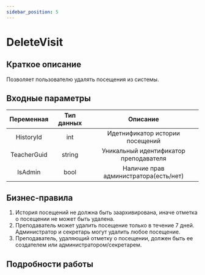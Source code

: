 ```yaml
---
sidebar_position: 5
---
```


# DeleteVisit

## Краткое описание
Позволяет пользователю удалять посещения из системы.
## Входные параметры
Переменная | Тип данных | Описание
:---------:|:----------:|:--------:
HistoryId  |int         |Идетнификатор истории посещений
TeacherGuid|string      |Уникальный идентификатор преподавателя
IsAdmin    |bool        |Наличие прав администратора(есть/нет)

## Бизнес-правила
1. История посещений не должна быть заархивирована, иначе отметка о посещении не может быть удалена.
2. Преподаватель может удалить посещение только в течение 7 дней. Администратор и секретарь могут удалить любое посещение.
3. Преподаватель, удаляющий отметку о посещении, должен быть ее создателем или администратором/секретарем.


## Подробности работы